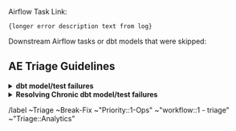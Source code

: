<!-- Subject format should be: YYYY-MM-DD | task name | Error line from log-->
<!-- example: 2020-05-15 | dbt-non-product-models-run | Database Error in model sheetload_manual_downgrade_dotcom_tracking -->

Airflow Task Link: <!-- link to airflow log with error -->

```
{longer error description text from log}
```

Downstream Airflow tasks or dbt models that were skipped: <!-- None -->
  <!-- list any downstream tasks that were skipped because of this error -->

## AE Triage Guidelines

<details>
<summary><b>dbt model/test failures</b></summary>
Should any model/test fail, ensure all of the errors are being addressed ensure the below is completed: 

1. [ ] Check the dbt audit columns in the model to see who created the model, who last updated the model, and when.
1. [ ] If the model was created within the last month, then assign the test or run failure issue to that developer. This will allow for a 1 month warranty period on the model where the creator of the model can resolve any test or run problems. 
1. [ ] For models outside of the 1 month warranty period, check out the latest master branch and run the model locally to ensure the error is still valid. 
1. [ ] For models outside of the 1 month warranty period, check the git log for the problematic model, as well as any parent models. If there are any changes here which are obviously causing the problem, you can either: 
    1. [ ] If the problem is syntax and simple to solve (i.e. a missing comma) create an MR attached to the triage issue and correct the problem. Tag the last merger for review on the issue to confirm the change is correct and valid.
    1. [ ] If the problem is complicated or you are uncertain on how to solve it tag the CODEOWNER for the file.

</details>

<details>
<summary><b>Resolving Chronic dbt model/test failures</b></summary>
For chronic dbt model and test failures that have been around for more than 1 month, please complete the below steps:

1. [ ] Has the root cause of the failure been determined? If not, the triager should determine the root cause.
1. [ ] Is the root cause of the failure upstream in a source system? Consider creating a Dashboard with a Data Detection rule for the test and work with the source system owner to have the Dashboard and Detection Rule become a part of their Data Quality processes as source system owners. 
1. [ ] Is the test failure related to a row count failure AND there is no concerning problem with the table? If yes, consider using the LAG parameter in the row count test macro or use the row count test macro that leverages averages and standard deviations. If neither one of those options works, then move the test to blocked status and consider this for the new Data Observability tool.  
1. [ ] Is the dbt model/test failure related to a timeout issue? If yes, confirm that the model can build and test can run on its own by full refreshing the model in Airflow. Review the model to confirm it truly needs to have a full refresh. Note the run time in Airflow for the model to build. If the model needs to be refreshed, then move the issue to blocked status and consider this model as a candidate for DAG Flowsharding.  
1. [ ] Are there multiple tests failing, across multiple models for the same root cause? Consider identifying the model with the root cause failure, keep the test on that model, and deprecate the remaining test. This will help clear out noise and redundancy in the test logs.  

</details>


/label ~Triage ~Break-Fix ~"Priority::1-Ops" ~"workflow::1 - triage" ~"Triage::Analytics" 

